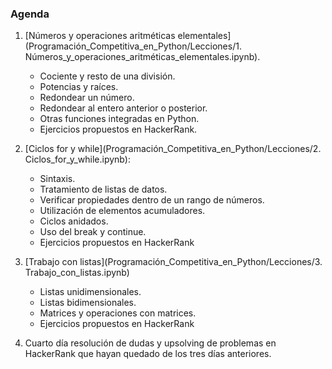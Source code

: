 ### Agenda


1.	[Números y operaciones aritméticas elementales](Programación_Competitiva_en_Python/Lecciones/1. Números_y_operaciones_aritméticas_elementales.ipynb).
   
    *  Cociente y resto de una división.
    *  Potencias y raíces.
    *  Redondear un número.
    *  Redondear al entero anterior o posterior.
    *  Otras funciones integradas en Python.
    *  Ejercicios propuestos en HackerRank.

2.	[Ciclos for y while](Programación_Competitiva_en_Python/Lecciones/2. Ciclos_for_y_while.ipynb):

    *  Sintaxis. 
    *  Tratamiento de listas de datos.
    *  Verificar propiedades dentro de un rango de números.
    *  Utilización de elementos acumuladores.
    *  Ciclos anidados.
    *  Uso del break y continue. 
    *  Ejercicios propuestos en HackerRank

3.	[Trabajo con listas](Programación_Competitiva_en_Python/Lecciones/3. Trabajo_con_listas.ipynb) 

    *  Listas unidimensionales. 
    *  Listas bidimensionales.
    *  Matrices y operaciones con matrices.
    *  Ejercicios propuestos en HackerRank

4.	Cuarto día resolución de dudas y upsolving de problemas en HackerRank que hayan quedado de los tres días anteriores.